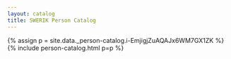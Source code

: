 ```yaml
---
layout: catalog
title: SWERIK Person Catalog
---
```

{% assign p = site.data._person-catalog.i-EmjigjZuAQAJx6WM7GX1ZK %}
{% include person-catalog.html p=p %}

